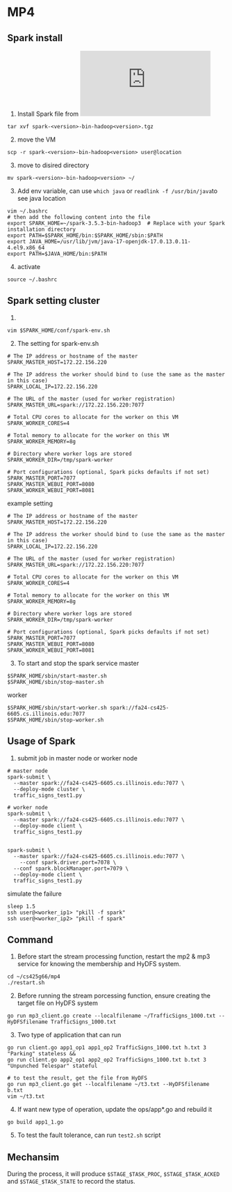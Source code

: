# MP4


## Spark install
1. Install Spark file  from ![Apache](https://spark.apache.org/downloads.html)
```
tar xvf spark-<version>-bin-hadoop<version>.tgz
```
2. move the VM
```
scp -r spark-<version>-bin-hadoop<version> user@location
```
3. move to disired directory
```
mv spark-<version>-bin-hadoop<version> ~/
```
3. Add env variable, can use ```which java```  or ```readlink -f /usr/bin/java```to see java location
```
vim ~/.bashrc
# then add the following content into the file
export SPARK_HOME=~/spark-3.5.3-bin-hadoop3  # Replace with your Spark installation directory
export PATH=$SPARK_HOME/bin:$SPARK_HOME/sbin:$PATH
export JAVA_HOME=/usr/lib/jvm/java-17-openjdk-17.0.13.0.11-4.el9.x86_64
export PATH=$JAVA_HOME/bin:$PATH
```

4. activate
```
source ~/.bashrc
```

## Spark setting cluster

1. 
```
vim $SPARK_HOME/conf/spark-env.sh
```

2. The setting for spark-env.sh 
```
# The IP address or hostname of the master
SPARK_MASTER_HOST=172.22.156.220

# The IP address the worker should bind to (use the same as the master in this case)
SPARK_LOCAL_IP=172.22.156.220

# The URL of the master (used for worker registration)
SPARK_MASTER_URL=spark://172.22.156.220:7077

# Total CPU cores to allocate for the worker on this VM
SPARK_WORKER_CORES=4

# Total memory to allocate for the worker on this VM
SPARK_WORKER_MEMORY=8g

# Directory where worker logs are stored
SPARK_WORKER_DIR=/tmp/spark-worker

# Port configurations (optional, Spark picks defaults if not set)
SPARK_MASTER_PORT=7077
SPARK_MASTER_WEBUI_PORT=8080
SPARK_WORKER_WEBUI_PORT=8081
```


example setting
```
# The IP address or hostname of the master
SPARK_MASTER_HOST=172.22.156.220

# The IP address the worker should bind to (use the same as the master in this case)
SPARK_LOCAL_IP=172.22.156.220

# The URL of the master (used for worker registration)
SPARK_MASTER_URL=spark://172.22.156.220:7077

# Total CPU cores to allocate for the worker on this VM
SPARK_WORKER_CORES=4

# Total memory to allocate for the worker on this VM
SPARK_WORKER_MEMORY=8g

# Directory where worker logs are stored
SPARK_WORKER_DIR=/tmp/spark-worker

# Port configurations (optional, Spark picks defaults if not set)
SPARK_MASTER_PORT=7077
SPARK_MASTER_WEBUI_PORT=8080
SPARK_WORKER_WEBUI_PORT=8081
```

3. To start and stop the spark service
master 
```
$SPARK_HOME/sbin/start-master.sh
$SPARK_HOME/sbin/stop-master.sh
```
worker
```
$SPARK_HOME/sbin/start-worker.sh spark://fa24-cs425-6605.cs.illinois.edu:7077
$SPARK_HOME/sbin/stop-worker.sh
```

## Usage of Spark
1. submit job in master node or worker node
```
# master node
spark-submit \
  --master spark://fa24-cs425-6605.cs.illinois.edu:7077 \
  --deploy-mode cluster \
  traffic_signs_test1.py

# worker node
spark-submit \
  --master spark://fa24-cs425-6605.cs.illinois.edu:7077 \
  --deploy-mode client \
  traffic_signs_test1.py


spark-submit \
  --master spark://fa24-cs425-6605.cs.illinois.edu:7077 \
    --conf spark.driver.port=7078 \
  --conf spark.blockManager.port=7079 \
  --deploy-mode client \
  traffic_signs_test1.py
```

simulate the failure
```
sleep 1.5
ssh user@<worker_ip1> "pkill -f spark"
ssh user@<worker_ip2> "pkill -f spark"
```

## Command
1. Before start the stream processing function, restart the mp2 & mp3 service for knowing the membership and HyDFS system.
```
cd ~/cs425g66/mp4
./restart.sh
```

2. Before running the stream porcessing function, ensure creating the target file on HyDFS system
```
go run mp3_client.go create --localfilename ~/TrafficSigns_1000.txt --HyDFSfilename TrafficSigns_1000.txt
```

3. Two type of application that can run
```
go run client.go app1_op1 app1_op2 TrafficSigns_1000.txt h.txt 3 "Parking" stateless && 
go run client.go app2_op1 app2_op2 TrafficSigns_1000.txt b.txt 3 "Unpunched Telespar" stateful 

# to test the result, get the file from HyDFS
go run mp3_client.go get --localfilename ~/t3.txt --HyDFSfilename b.txt
vim ~/t3.txt
```

4. If want new type of operation, update the ops/app*.go and rebuild it
```
go build app1_1.go
```

5. To test the fault tolerance, can run ```test2.sh``` script

## Mechansim
During the process, it will produce ```$STAGE_$TASK_PROC```, ```$STAGE_$TASK_ACKED``` and ```$STAGE_$TASK_STATE``` to record the status.

